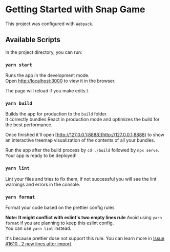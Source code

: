 # Getting Started with Snap Game
This project was configured with `Webpack`.

## Available Scripts

In the project directory, you can run:

### `yarn start`

Runs the app in the development mode.\
Open [http://localhost:3000](http://localhost:3000) to view it in the browser.

The page will reload if you make edits.\

### `yarn build`

Builds the app for production to the `build` folder.\
It correctly bundles React in production mode and optimizes the build for the best performance.

Once finished it'll open [http://127.0.0.1:8888](http://127.0.0.1:8888) to show an interactive treemap visualization of the contents of all your bundles.

Run the app after the build process by `cd ./build` followed by `npx serve`.\
Your app is ready to be deployed!

### `yarn lint`

Lint your files and tries to fix them, if not successful you will see the lint warnings and errors in the console.  


### `yarn format`

Format your code based on the prettier config rules

**Note: It might conflict with eslint's two empty lines rule**
Avoid using `yarn format` if you are planning to keep this eslint config.\
You can use `yarn lint` instead.

It's because prettier dose not support this rule.
You can learn more in [Issue #1610 . 2 new lines after import](https://github.com/prettier/prettier/issues/1610).